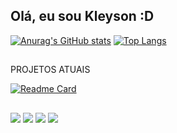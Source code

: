 ## Olá, eu sou Kleyson :D
<!-- Git stats -->
[![Anurag's GitHub stats](https://github-readme-stats.vercel.app/api?username=kleysongomesmorada&show_icons=true&theme=dracula)](https://github.com/anuraghazra/github-readme-stats)
[![Top Langs](https://github-readme-stats.vercel.app/api/top-langs/?username=kleysongomesmorada&layout=langs_count=8&theme=dracula)](https://github.com/anuraghazra/github-readme-stats)
##
PROJETOS ATUAIS

[![Readme Card](https://github-readme-stats.vercel.app/api/pin/?username=kleysongomesmorada&repo=uploadArquivos&theme=dracula)](https://github.com/anuraghazra/github-readme-stats)
 
##

<!-- Redes Sociais -->
<div> 
  <a href="https://www.instagram.com/_kleyson/" target="_blank"><img src="https://img.shields.io/badge/-Instagram-%23E4405F?style=for-the-badge&logo=instagram&logoColor=white" target="_blank"></a>
 <a href="https://discord.gg/6JQyH349PK" target="_blank"><img src="https://img.shields.io/badge/Discord-7289DA?style=for-the-badge&logo=discord&logoColor=white" target="_blank"></a> 
  <a href = "mailto:kleysongomes7@gmail.com"><img src="https://img.shields.io/badge/-Gmail-%23333?style=for-the-badge&logo=gmail&logoColor=white" target="_blank"></a>
  <a href="https://www.linkedin.com/in/kleyson-gomes-060a99115/" target="_blank"><img src="https://img.shields.io/badge/-LinkedIn-%230077B5?style=for-the-badge&logo=linkedin&logoColor=white" target="_blank"></a> 
 
<!-- Cobrinha Comendo Commits -->
  

